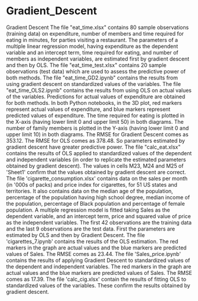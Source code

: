 # Gradient_Descent
Gradient Descent
The file "eat_time.xlsx" contains 80 sample observations (training data) on expenditure, number of members and time required for eating in minutes, for parties visiting a restaurant. The parameters of a multiple linear regression model, having expenditure as the dependent variable and an intercept term, time required for eating, and number of members as independent variables, are estimated first by gradient descent and then by OLS. The file "eat_time_test.xlsx" contains 20 sample observations (test data) which are used to assess the predictive power of both methods. The file "eat_time_GD2.ipynb" contains the results from using gradient descent on standardized values of the variables.
The file "eat_time_OLS2.ipynb" contains the results from using OLS on actual values of the variables. Predictions for actual values of expenditure are obtained for both methods. In both Python notebooks, in the 3D plot, red markers represent actual values of expenditure, and blue markers represent predicted values of expenditure. The time required for eating is plotted in the X-axis (having lower limit 0 and upper limit 50) in both diagrams. The number of family members is plotted in the Y-axis (having lower limit 0 and upper limit 10) in both diagrams. The RMSE for Gradient Descent comes as 353.12. The RMSE for OLS comes as 378.48. So parameters estimated by gradient descent have greater predictive power. The file "calc_eat.xlsx" contains the results of OLS applied to standardized values of the dependent and independent variables (in order to replicate the estimated parameters obtained by gradient descent). The values in cells M23, M24 and M25 of 'Sheet1' confirm that the values obtained by gradient descent are correct.
The file 'cigarette_consumption.xlsx' contains data on the sales per month (in '000s of packs) and price index for cigarettes, for 51 US states and territories. It also contains data on the median age of the population, percentage of the population having high school degree, median income of the population, percentage of Black population and percentage of female population. A multiple regression model is fitted taking Sales as the dependent variable, and an intercept term, price and squared value of price as the independent variables. The first 42 observations are the training data and the last 9 observations are the test data. First the parameters are estimated by OLS and then by Gradient Descent. The file 'cigarettes_7.ipynb' contains the results of the OLS estimation. The red markers in the graph are actual values and the blue markers are predicted values of Sales. The RMSE comes as 23.44. The file 'Sales_price.ipynb' contains the results of applying Gradient Descent to standardized values of the dependent and independent variables. The red markers in the graph are actual values and the blue markers are predicted values of Sales. The RMSE comes as 17.39. The file 'calc_cig.xlsx' contain the results of fitting OLS to standardized values of the variables. These confirm the results obtained by gradient descent.
